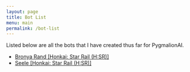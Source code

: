 ```yaml
---
layout: page
title: Bot List
menu: main
permalink: /bot-list
---
```


Listed below are all the bots that I have created thus far for PygmalionAI.

- [Bronya Rand [Honkai: Star Rail (H:SR)]](/bronya)
- [Seele [Honkai: Star Rail (H:SR)]](/seele)